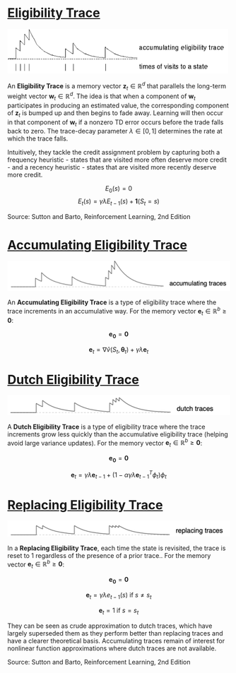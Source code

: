 # [Eligibility Trace](https://paperswithcode.com/method/eligibility-trace)
![](./img/download_1nlNB7N.png)

An **Eligibility Trace** is a memory vector $\textbf{z}_{t} \in \mathbb{R}^{d}$ that parallels the long-term weight vector $\textbf{w}_{t} \in \mathbb{R}^{d}$. The idea is that when a component of $\textbf{w}_{t}$ participates in producing an estimated value, the corresponding component of $\textbf{z}_{t}$ is bumped up and then begins to fade away. Learning will then occur in that component of $\textbf{w}_{t}$ if a nonzero TD error occurs before the trade falls back to zero. The trace-decay parameter $\lambda \in \left[0, 1\right]$ determines the rate at which the trace falls.

Intuitively, they tackle the credit assignment problem by capturing both a frequency heuristic - states that are visited more often deserve more credit - and a recency heuristic - states that are visited more recently deserve more credit.

$$E_{0}\left(s\right) = 0 $$
$$E_{t}\left(s\right) = \gamma\lambda{E}_{t-1}\left(s\right) + \textbf{1}\left(S_{t} = s\right) $$

Source: Sutton and Barto, Reinforcement Learning, 2nd Edition

# [Accumulating Eligibility Trace](https://paperswithcode.com/method/accumulating-eligibility-trace)
![](./img/Screen_Shot_2020-06-02_at_1.51.31_PM_QIX7Umo.png)

An **Accumulating Eligibility Trace** is a type of eligibility trace where the trace increments in an accumulative way. For the memory vector $\textbf{e}_{t} \in \mathbb{R}^{b} \geq \textbf{0}$:

$$\mathbf{e_{0}} = \textbf{0}$$

$$\textbf{e}_{t} = \nabla{\hat{v}}\left(S_{t}, \mathbf{\theta}_{t}\right) + \gamma\lambda\textbf{e}_{t}$$

# [Dutch Eligibility Trace](https://paperswithcode.com/method/dutch-eligibility-trace)
![](./img/Screen_Shot_2020-06-02_at_1.51.36_PM_SJXt1fe.png)

A **Dutch Eligibility Trace** is a type of eligibility trace where the trace increments grow less quickly than the accumulative eligibility trace (helping avoid large variance updates). For the memory vector $\textbf{e}_{t} \in \mathbb{R}^{b} \geq \textbf{0}$:

$$\mathbf{e_{0}} = \textbf{0}$$

$$\textbf{e}_{t} = \gamma\lambda\textbf{e}_{t-1} + \left(1-\alpha\gamma\lambda\textbf{e}_{t-1}^{T}\phi_{t}\right)\phi_{t}$$

# [Replacing Eligibility Trace](https://paperswithcode.com/method/replacing-eligibility-trace)
![](./img/Screen_Shot_2020-06-02_at_1.51.41_PM_mA0b2SL.png)

In a **Replacing Eligibility Trace**, each time the state is revisited, the trace is reset to $1$ regardless of the presence of a prior trace.. For the memory vector $\textbf{e}_{t} \in \mathbb{R}^{b} \geq \textbf{0}$:

$$\mathbf{e_{0}} = \textbf{0}$$

$$\textbf{e}_{t} = \gamma\lambda{e}_{t-1}\left(s\right) \text{ if } s \neq s_{t}$$

$$\textbf{e}_{t} = 1 \text{ if } s = s_{t}$$

They can be seen as crude approximation to dutch traces, which have largely superseded them as they perform better than replacing traces and have a clearer theoretical basis. Accumulating traces remain of interest for nonlinear function approximations where dutch traces are not available.

Source: Sutton and Barto, Reinforcement Learning, 2nd Edition

